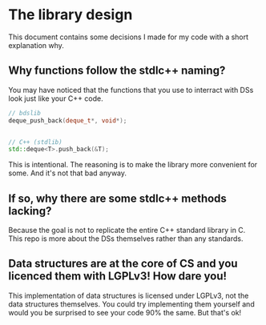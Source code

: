 # The library design

This document contains some decisions I made for my code with a short explanation why.


## Why functions follow the stdlc++ naming?

You may have noticed that the functions that you use to interract with DSs look just like your C++ code.

```c++
// bdslib
deque_push_back(deque_t*, void*);


// C++ (stdlib)
std::deque<T>.push_back(&T);
```

This is intentional. The reasoning is to make the library more convenient for some. And it's not that bad anyway.


## If so, why there are some stdlc++ methods lacking?

Because the goal is not to replicate the entire C++ standard library in C. This repo is more about the DSs themselves rather than any standards.


## Data structures are at the core of CS and you licenced them with LGPLv3! How dare you!

This implementation of data structures is licensed under LGPLv3, not the data structures themselves. You could try implementing them yourself and would you be surprised to see your code 90% the same. But that's ok!
